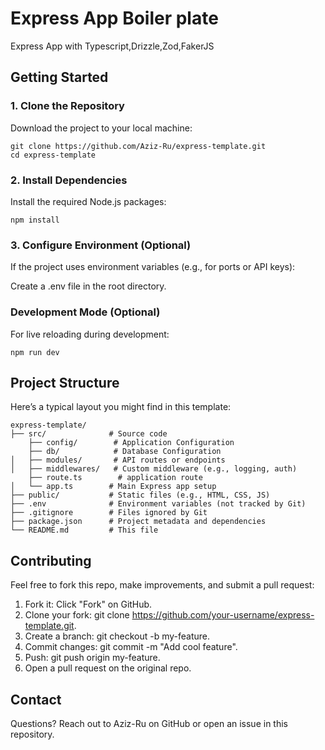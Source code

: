 # Express App Boiler plate

Express App with Typescript,Drizzle,Zod,FakerJS

## Getting Started

###  1. Clone the Repository
Download the project to your local machine:

```
git clone https://github.com/Aziz-Ru/express-template.git
cd express-template
```

### 2. Install Dependencies
Install the required Node.js packages:
```
npm install
```
### 3. Configure Environment (Optional)
If the project uses environment variables (e.g., for ports or API keys):

Create a .env file in the root directory.

### Development Mode (Optional)
For live reloading during development:
```
npm run dev
```

## Project Structure
Here’s a typical layout you might find in this template:

```
express-template/
├── src/              # Source code
    ├── config/        # Application Configuration
    ├── db/            # Database Configuration
│   ├── modules/       # API routes or endpoints
│   ├── middlewares/   # Custom middleware (e.g., logging, auth)
    ├── route.ts        # application route
│   └── app.ts        # Main Express app setup
├── public/           # Static files (e.g., HTML, CSS, JS)
├── .env              # Environment variables (not tracked by Git)
├── .gitignore        # Files ignored by Git
├── package.json      # Project metadata and dependencies
└── README.md         # This file
```
## Contributing

Feel free to fork this repo, make improvements, and submit a pull request:

1. Fork it: Click "Fork" on GitHub.
2. Clone your fork: git clone https://github.com/your-username/express-template.git.
3. Create a branch: git checkout -b my-feature.
4. Commit changes: git commit -m "Add cool feature".
5. Push: git push origin my-feature.
6. Open a pull request on the original repo.

## Contact
Questions? Reach out to Aziz-Ru on GitHub or open an issue in this repository.
